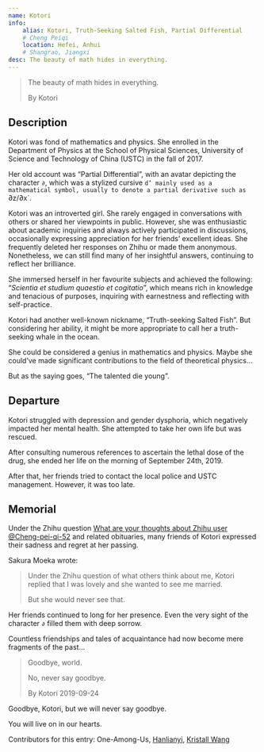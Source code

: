 ```yaml
---
name: Kotori
info:
    alias: Kotori, Truth-Seeking Salted Fish, Partial Differential 
    # Cheng Peiqi
    location: Hefei, Anhui
    # Shangrao, Jiangxi
desc: The beauty of math hides in everything.
---
```


> The beauty of math hides in everything.
>
> By Kotori

## Description

Kotori was fond of mathematics and physics.
She enrolled in the Department of Physics at the School of Physical Sciences, University of Science and Technology of China (USTC) in the fall of 2017.

Her old account was “Partial Differential”, with an avatar depicting the character `∂`,
which was a stylized cursive `d’ mainly used as a mathematical symbol, usually to denote a partial derivative such as `∂z/∂x`.

Kotori was an introverted girl. She rarely engaged in conversations with others or shared her viewpoints in public.
However, she was enthusiastic about academic inquiries and always actively participated in discussions, occasionally expressing appreciation for her friends’ excellent ideas.
She frequently deleted her responses on Zhihu or made them anonymous.
Nonetheless, we can still find many of her insightful answers, continuing to reflect her brilliance.

She immersed herself in her favourite subjects and achieved the following:
“*Scientia et studium quaestio et cogitatio*”, which means rich in knowledge and tenacious of purposes, inquiring with earnestness and reflecting with self-practice.

Kotori had another well-known nickname, “Truth-seeking Salted Fish”.
But considering her ability, it might be more appropriate to call her a truth-seeking whale in the ocean.

She could be considered a genius in mathematics and physics.
Maybe she could’ve made significant contributions to the field of theoretical physics...

But as the saying goes, “The talented die young”.

## Departure

Kotori struggled with depression and gender dysphoria, which negatively impacted her mental health.
She attempted to take her own life but was rescued.

After consulting numerous references to ascertain the lethal dose of the drug,
she ended her life on the morning of September 24th, 2019.

After that, her friends tried to contact the local police and USTC management.
However, it was too late.

## Memorial

Under the Zhihu question [What are your thoughts about Zhihu user @Cheng-pei-qi-52](https://www.zhihu.com/question/347747351) and related obituaries, many friends of Kotori expressed their sadness and regret at her passing.

Sakura Moeka wrote:

> Under the Zhihu question of what others think about me, Kotori replied that I was lovely and she wanted to see me married.
>
> But she would never see that.

Her friends continued to long for her presence.
Even the very sight of the character `∂` filled them with deep sorrow.

Countless friendships and tales of acquaintance had now become mere fragments of the past...

> Goodbye, world.
>
> No, never say goodbye.
>
> By Kotori 2019-09-24

Goodbye, Kotori, but we will never say goodbye.

You will live on in our hearts.

<!-- May her memory be eternal -->

Contributors for this entry: One-Among-Us, [Hanlianyi](http://twitter.com/HANLIANYI520), [Kristall Wang](https://github.com/KristallWang)
